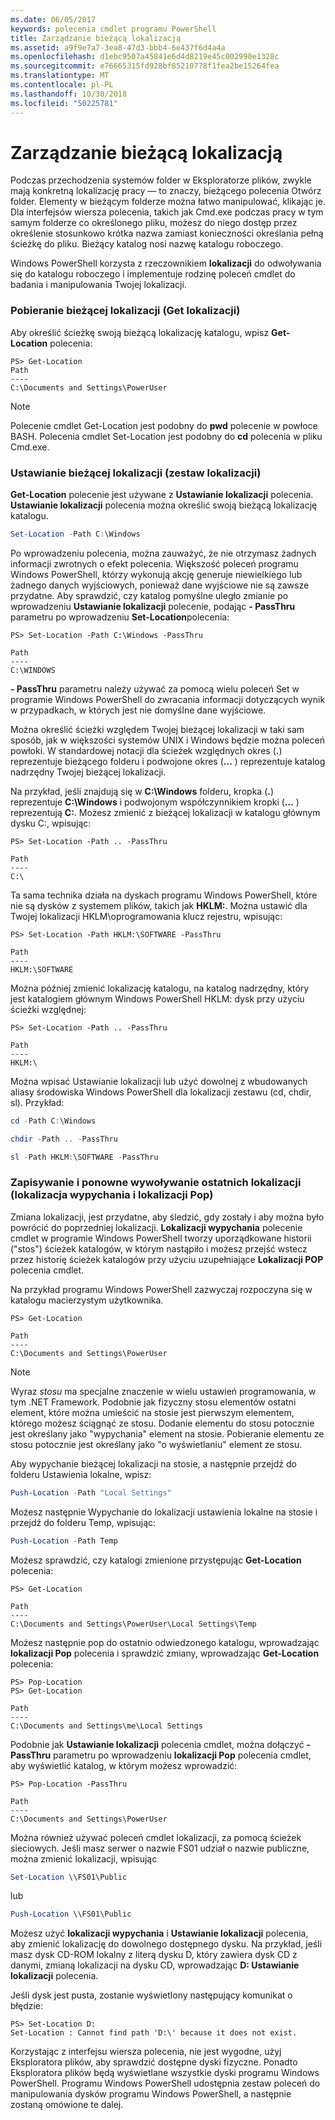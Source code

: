 ```yaml
---
ms.date: 06/05/2017
keywords: polecenia cmdlet programu PowerShell
title: Zarządzanie bieżącą lokalizacją
ms.assetid: a9f9e7a7-3ea8-47d3-bbb4-6e437f6d4a4a
ms.openlocfilehash: d1ebc9507a45841e6d4d8219e45c002990e1328c
ms.sourcegitcommit: e76665315fd928bf85210778f1fea2be15264fea
ms.translationtype: MT
ms.contentlocale: pl-PL
ms.lasthandoff: 10/30/2018
ms.locfileid: "50225781"
---
```

# <a name="managing-current-location"></a>Zarządzanie bieżącą lokalizacją

Podczas przechodzenia systemów folder w Eksploratorze plików, zwykle mają konkretną lokalizację pracy — to znaczy, bieżącego polecenia Otwórz folder. Elementy w bieżącym folderze można łatwo manipulować, klikając je. Dla interfejsów wiersza polecenia, takich jak Cmd.exe podczas pracy w tym samym folderze co określonego pliku, możesz do niego dostęp przez określenie stosunkowo krótka nazwa zamiast konieczności określania pełną ścieżkę do pliku. Bieżący katalog nosi nazwę katalogu roboczego.

Windows PowerShell korzysta z rzeczownikiem **lokalizacji** do odwoływania się do katalogu roboczego i implementuje rodzinę poleceń cmdlet do badania i manipulowania Twojej lokalizacji.

### <a name="getting-your-current-location-get-location"></a>Pobieranie bieżącej lokalizacji (Get lokalizacji)

Aby określić ścieżkę swoją bieżącą lokalizację katalogu, wpisz **Get-Location** polecenia:

```
PS> Get-Location
Path
----
C:\Documents and Settings\PowerUser
```

> [!NOTE]
> Polecenie cmdlet Get-Location jest podobny do **pwd** polecenie w powłoce BASH. Polecenia cmdlet Set-Location jest podobny do **cd** polecenia w pliku Cmd.exe.

### <a name="setting-your-current-location-set-location"></a>Ustawianie bieżącej lokalizacji (zestaw lokalizacji)

**Get-Location** polecenie jest używane z **Ustawianie lokalizacji** polecenia. **Ustawianie lokalizacji** polecenia można określić swoją bieżącą lokalizację katalogu.

```powershell
Set-Location -Path C:\Windows
```

Po wprowadzeniu polecenia, można zauważyć, że nie otrzymasz żadnych informacji zwrotnych o efekt polecenia. Większość poleceń programu Windows PowerShell, którzy wykonują akcję generuje niewielkiego lub żadnego danych wyjściowych, ponieważ dane wyjściowe nie są zawsze przydatne. Aby sprawdzić, czy katalog pomyślne uległo zmianie po wprowadzeniu **Ustawianie lokalizacji** polecenie, podając **- PassThru** parametru po wprowadzeniu **Set-Location**polecenia:

```
PS> Set-Location -Path C:\Windows -PassThru

Path
----
C:\WINDOWS
```

**- PassThru** parametru należy używać za pomocą wielu poleceń Set w programie Windows PowerShell do zwracania informacji dotyczących wynik w przypadkach, w których jest nie domyślne dane wyjściowe.

Można określić ścieżki względem Twojej bieżącej lokalizacji w taki sam sposób, jak w większości systemów UNIX i Windows będzie można poleceń powłoki. W standardowej notacji dla ścieżek względnych okres (**.**) reprezentuje bieżącego folderu i podwojone okres (**...** ) reprezentuje katalog nadrzędny Twojej bieżącej lokalizacji.

Na przykład, jeśli znajdują się w **C:\\Windows** folderu, kropka (**.**) reprezentuje **C:\\Windows** i podwojonym współczynnikiem kropki (**...** ) reprezentują **C:**. Możesz zmienić z bieżącej lokalizacji w katalogu głównym dysku C:, wpisując:

```
PS> Set-Location -Path .. -PassThru

Path
----
C:\
```

Ta sama technika działa na dyskach programu Windows PowerShell, które nie są dysków z systemem plików, takich jak **HKLM:**. Można ustawić dla Twojej lokalizacji HKLM\\oprogramowania klucz rejestru, wpisując:

```
PS> Set-Location -Path HKLM:\SOFTWARE -PassThru

Path
----
HKLM:\SOFTWARE
```

Można później zmienić lokalizację katalogu, na katalog nadrzędny, który jest katalogiem głównym Windows PowerShell HKLM: dysk przy użyciu ścieżki względnej:

```
PS> Set-Location -Path .. -PassThru

Path
----
HKLM:\
```

Można wpisać Ustawianie lokalizacji lub użyć dowolnej z wbudowanych aliasy środowiska Windows PowerShell dla lokalizacji zestawu (cd, chdir, sl). Przykład:

```powershell
cd -Path C:\Windows
```

```powershell
chdir -Path .. -PassThru
```

```powershell
sl -Path HKLM:\SOFTWARE -PassThru
```

### <a name="saving-and-recalling-recent-locations-push-location-and-pop-location"></a>Zapisywanie i ponowne wywoływanie ostatnich lokalizacji (lokalizacja wypychania i lokalizacji Pop)

Zmiana lokalizacji, jest przydatne, aby śledzić, gdy zostały i aby można było powrócić do poprzedniej lokalizacji. **Lokalizacji wypychania** polecenie cmdlet w programie Windows PowerShell tworzy uporządkowane historii ("stos") ścieżek katalogów, w którym nastąpiło i możesz przejść wstecz przez historię ścieżek katalogów przy użyciu uzupełniające  **Lokalizacji POP** polecenia cmdlet.

Na przykład programu Windows PowerShell zazwyczaj rozpoczyna się w katalogu macierzystym użytkownika.

```
PS> Get-Location

Path
----
C:\Documents and Settings\PowerUser
```

> [!NOTE]
> Wyraz *stosu* ma specjalne znaczenie w wielu ustawień programowania, w tym .NET Framework. Podobnie jak fizyczny stosu elementów ostatni element, które można umieścić na stosie jest pierwszym elementem, którego możesz ściągnąć ze stosu. Dodanie elementu do stosu potocznie jest określany jako "wypychania" element na stosie. Pobieranie elementu ze stosu potocznie jest określany jako "o wyświetlaniu" element ze stosu.

Aby wypychanie bieżącej lokalizacji na stosie, a następnie przejdź do folderu Ustawienia lokalne, wpisz:

```powershell
Push-Location -Path "Local Settings"
```

Możesz następnie Wypychanie do lokalizacji ustawienia lokalne na stosie i przejdź do folderu Temp, wpisując:

```powershell
Push-Location -Path Temp
```

Możesz sprawdzić, czy katalogi zmienione przystępując **Get-Location** polecenia:

```
PS> Get-Location

Path
----
C:\Documents and Settings\PowerUser\Local Settings\Temp
```

Możesz następnie pop do ostatnio odwiedzonego katalogu, wprowadzając **lokalizacji Pop** polecenia i sprawdzić zmiany, wprowadzając **Get-Location** polecenia:

```
PS> Pop-Location
PS> Get-Location

Path
----
C:\Documents and Settings\me\Local Settings
```

Podobnie jak **Ustawianie lokalizacji** polecenia cmdlet, można dołączyć **- PassThru** parametru po wprowadzeniu **lokalizacji Pop** polecenia cmdlet, aby wyświetlić katalog, w którym możesz wprowadzić:

```
PS> Pop-Location -PassThru

Path
----
C:\Documents and Settings\PowerUser
```

Można również używać poleceń cmdlet lokalizacji, za pomocą ścieżek sieciowych. Jeśli masz serwer o nazwie FS01 udział o nazwie publiczne, można zmienić lokalizacji, wpisując

```powershell
Set-Location \\FS01\Public
```

lub

```powershell
Push-Location \\FS01\Public
```

Możesz użyć **lokalizacji wypychania** i **Ustawianie lokalizacji** polecenia, aby zmienić lokalizację do dowolnego dostępnego dysku. Na przykład, jeśli masz dysk CD-ROM lokalny z literą dysku D, który zawiera dysk CD z danymi, zmianą lokalizacji na dysku CD, wprowadzając **D: Ustawianie lokalizacji** polecenia.

Jeśli dysk jest pusta, zostanie wyświetlony następujący komunikat o błędzie:

```
PS> Set-Location D:
Set-Location : Cannot find path 'D:\' because it does not exist.
```

Korzystając z interfejsu wiersza polecenia, nie jest wygodne, użyj Eksploratora plików, aby sprawdzić dostępne dyski fizyczne. Ponadto Eksploratora plików będą wyświetlane wszystkie dyski programu Windows PowerShell. Programu Windows PowerShell udostępnia zestaw poleceń do manipulowania dysków programu Windows PowerShell, a następnie zostaną omówione te dalej.
